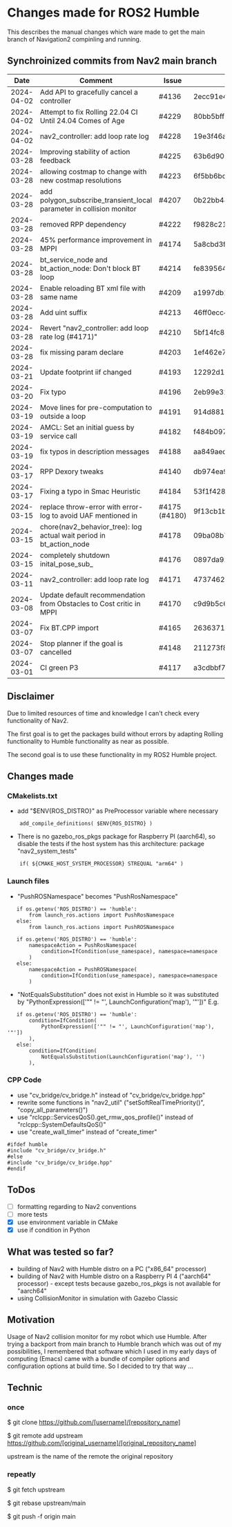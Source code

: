 # Changes made for ROS2 Humble

This describes the manual changes which ware made to get the main branch of Navigation2 compinling and running.

## Synchroinized commits from Nav2 main branch

|    Date    | Comment | Issue | Commit Hash |
| ---------- | ------- | ----- | ----------- |
| 2024-04-02 | Add API to gracefully cancel a controller | #4136 | 2ecc91e47bb09485289531144ab9b038f4cfc432 |
| 2024-04-02 | Attempt to fix Rolling 22.04 CI Until 24.04 Comes of Age | #4229 | 80bb5bff1488c0677efcc4254b7a89908c853ba0 |
| 2024-04-02 | nav2_controller: add loop rate log | #4228 | 19e3f46a614cfbed5ee431f3b08d38c720660dda |
| 2024-03-28 | Improving stability of action feedback | #4225 | 63b6d908456e8b421f82b8790c9b55cb82515ec3 |
| 2024-03-28 | allowing costmap to change with new costmap resolutions | #4223 | 6f5bb6bc14a63a8d53286725f39570f6a5180678 |
| 2024-03-28 | add polygon_subscribe_transient_local parameter in collision monitor | #4207 | 0b22bb48b3265feca2d460b2095729f9149f18f6 |
| 2024-03-28 | removed RPP dependency | #4222 | f9828c21e8e9a241ad2d8c3557a21eafa4d55420 |
| 2024-03-28 | 45% performance improvement in MPPI |#4174 | 5a8cbd3fc9373b1d37f51d8226eaabe16f50af5c |
| 2024-03-28 | bt_service_node and bt_action_node: Don't block BT loop | #4214 | fe83956444cdf47610790de92264669dcd5d0ad3 |
| 2024-03-28 | Enable reloading BT xml file with same name | #4209 | a1997db142bef4aff898ab72fc250adba09825e6 |
| 2024-03-28 | Add uint suffix | #4213 | 46ff0ecc4cc7d42cc92477e6159b29d69fd23050 |
| 2024-03-28 | Revert "nav2_controller: add loop rate log (#4171)" | #4210 | 5bf14fc81ad81b815eecf4f153a3ba3cc60e5675 |
| 2024-03-28 | fix missing param declare |#4203 | 1ef462e71d12fd3e4ffb45e332a7d9883e921921 |
| 2024-03-21 | Update footprint iif changed | #4193 | 12292d17c5db73b1fb387d30c0c426415ff2defe |
| 2024-03-20 | Fix typo | #4196 | 2eb99e31ab747662932033b5d29950b6cdc7f690 |
| 2024-03-19 | Move lines for pre-computation to outside a loop | #4191 | 914d881f6e154d8d7bb1975892d4642eaf4c7366 |
| 2024-03-19 | AMCL: Set an initial guess by service call | #4182 | f484b0970327906d54b0e049326d645c8810e126 |
| 2024-03-19 | fix typos in description messages | #4188 | aa849aede4fd9d230220d196a277b171b4f7c557 |
| 2024-03-17 | RPP Dexory tweaks | #4140 | db974ea91b1eb01d7abf094aad511c0f2306d55f |
| 2024-03-17 | Fixing a typo in Smac Heuristic | #4184 | 53f1f4289fb8f5630c4e22ba5b57ceb9c0c25ff6 |
| 2024-03-15 | replace throw-error with error-log to avoid UAF mentioned in | #4175 (#4180) | 9f13cb1b29ca14c11bcbe11ab02d35c71f35de9d |
| 2024-03-15 | chore(nav2_behavior_tree): log actual wait period in bt_action_node | #4178 | 09ba08b7f45004df92f77fa683ea33d8afa2acce |
| 2024-03-15 | completely shutdown inital_pose_sub_ | #4176 | 0897da9252b4cb537b1110e88831a1e63ac157d3 |
| 2024-03-11 | nav2_controller: add loop rate log | #4171 | 47374622dee01a27e5f9b8ae08f3d19a15de9b3a |
| 2024-03-08 | Update default recommendation from Obstacles to Cost critic in MPPI | #4170 | c9d9b5c698d1f5aff060806481d18ba7e9b18cb2 |
| 2024-03-07 | Fix BT.CPP import | #4165 | 26363716536425ff6479610c18639c853e7537be |
| 2024-03-07 | Stop planner if the goal is cancelled | #4148 | 211273f831108a767a42ccc8bfc5d5de50761cc1 |
| 2024-03-01 | CI green P3 | #4117 | a3cdbbf7d0a9be9ec50f876ab365a45eff2214d9 |

## Disclaimer

Due to limited resources of time and knowledge I can't check every functionality of Nav2.

The first goal is to get the packages build without errors by adapting Rolling functionality to Humble functionality as near as possible.

The second goal is to use these functionality in my ROS2 Humble project.

## Changes made

### CMakelists.txt
- add "$ENV{ROS_DISTRO}" as PreProcessor variable where necessary
```
    add_compile_definitions( $ENV{ROS_DISTRO} )
```


- There is no gazebo_ros_pkgs package for Raspberry PI (aarch64), so disable the tests if the host system has this architecture:
package "nav2_system_tests" 
```
    if( ${CMAKE_HOST_SYSTEM_PROCESSOR} STREQUAL "arm64" )
```

### Launch files
- "PushROSNamespace" becomes "PushRosNamespace"

 ```
    if os.getenv('ROS_DISTRO') == 'humble':
        from launch_ros.actions import PushRosNamespace
    else:
        from launch_ros.actions import PushROSNamespace
 ```
 ```
    if os.getenv('ROS_DISTRO') == 'humble':
        namespaceAction = PushRosNamespace(
            condition=IfCondition(use_namespace), namespace=namespace
        )
    else:
        namespaceAction = PushROSNamespace(
            condition=IfCondition(use_namespace), namespace=namespace
        )
 ```

- "NotEqualsSubstitution" does not exist in  Humble so it was substituted by "PythonExpression(['"" != "', LaunchConfiguration('map'), '"'])"
E.g.
 ```
    if os.getenv('ROS_DISTRO') == 'humble':
        condition=IfCondition(
            PythonExpression(['"" != "', LaunchConfiguration('map'), '"'])
        ),
    else:
        condition=IfCondition(
            NotEqualsSubstitution(LaunchConfiguration('map'), '')
        ),
 ```

### CPP Code

- use "cv_bridge/cv_bridge.h" instead of "cv_bridge/cv_bridge.hpp"
- rewrite some functions in "nav2_util" ("setSoftRealTimePriority()", "copy_all_parameters()")
- use "rclcpp::ServicesQoS().get_rmw_qos_profile()" instead of "rclcpp::SystemDefaultsQoS()"
- use "create_wall_timer" instead of "create_timer"
```
#ifdef humble
#include "cv_bridge/cv_bridge.h"
#else
#include "cv_bridge/cv_bridge.hpp"
#endif
```

## ToDos

- [ ] formatting regarding to Nav2 conventions
- [ ] more tests
- [X] use environment variable in CMake
- [X] use if condition in Python

## What was tested so far?

- building of Nav2 with Humble distro on a PC ("x86_64" processor)
- building of Nav2 with Humble distro on a Raspberry PI 4 ("aarch64" processor) - except tests because gazebo_ros_pkgs is not available for "aarch64"
- using CollisionMonitor in simulation with Gazebo Classic

## Motivation

Usage of Nav2 collision monitor for my robot which use Humble.
After trying a backport from main branch to Humble branch which was out of my possibilities, I remembered that software which I used in my early days of computing (Emacs) came with a bundle of compiler options and configuration options at build time. So I decided to try that way ...

## Technic

### once 

$ git clone https://github.com/[username]/[repository_name]

$ git remote add upstream https://github.com/[original_username]/[original_repository_name]

upstream is the name of the remote the original repository

### repeatly

$ git fetch upstream

$ git rebase upstream/main

$ git push -f origin main